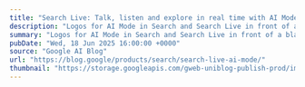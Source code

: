 ```yaml
---
title: "Search Live: Talk, listen and explore in real time with AI Mode"
description: "Logos for AI Mode in Search and Search Live in front of a black background"
summary: "Logos for AI Mode in Search and Search Live in front of a black background"
pubDate: "Wed, 18 Jun 2025 16:00:00 +0000"
source: "Google AI Blog"
url: "https://blog.google/products/search/search-live-ai-mode/"
thumbnail: "https://storage.googleapis.com/gweb-uniblog-publish-prod/images/SearchLive_SS.width-1300.png"
---
```


